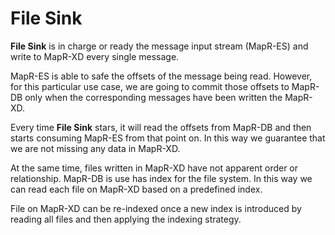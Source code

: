 # File Sink

**File Sink** is in charge or ready the message input stream (MapR-ES) and write to MapR-XD every single message. 

MapR-ES is able to safe the offsets of the message being read. However, for this particular use case, we are going to 
commit those offsets to MapR-DB only when the corresponding messages have been written the MapR-XD.

Every time **File Sink** stars, it will read the offsets from MapR-DB and then starts consuming MapR-ES from that point
on. In this way we guarantee that we are not missing any data in MapR-XD.   

At the same time, files written in MapR-XD have not apparent order or relationship. MapR-DB is use has index for the 
file system. In this way we can read each file on MapR-XD based on a predefined index. 

File on MapR-XD can be re-indexed once a new index is introduced by reading all files and then applying the indexing
strategy.      